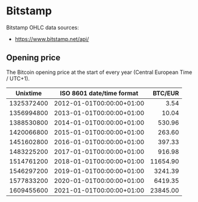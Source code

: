 # Bitstamp
Bitstamp OHLC data sources:
- https://www.bitstamp.net/api/

## Opening price
The Bitcoin opening price at the start of every year (Central European Time / UTC+1).

| Unixtime   | ISO 8601 date/time format | BTC/EUR   |
|------------|---------------------------|----------:|
| 1325372400 | 2012-01-01T00:00:00+01:00 |      3.54 |
| 1356994800 | 2013-01-01T00:00:00+01:00 |     10.04 |
| 1388530800 | 2014-01-01T00:00:00+01:00 |    530.96 |
| 1420066800 | 2015-01-01T00:00:00+01:00 |    263.60 |
| 1451602800 | 2016-01-01T00:00:00+01:00 |    397.33 |
| 1483225200 | 2017-01-01T00:00:00+01:00 |    916.98 |
| 1514761200 | 2018-01-01T00:00:00+01:00 |  11654.90 |
| 1546297200 | 2019-01-01T00:00:00+01:00 |   3241.39 |
| 1577833200 | 2020-01-01T00:00:00+01:00 |   6419.35 |
| 1609455600 | 2021-01-01T00:00:00+01:00 |  23845.00 |
